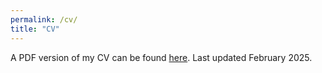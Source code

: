 ```yaml
---
permalink: /cv/
title: "CV"
---
```


A PDF version of my CV can be found [here](https://drive.google.com/file/d/12tKkbZ8wTIAdoGqGYtW0FbIf9bzFcx0d/view?usp=sharing). Last updated February 2025. 